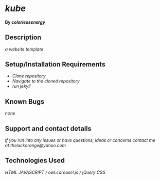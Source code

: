 # _kube_

#### By _**colorlessenergy**_

## Description

_a website template_

## Setup/Installation Requirements

* _Clone repository_
* _Navigate to the cloned repository_
* _run jekyll_

## Known Bugs

_none_

## Support and contact details

_If you run into any issues or have questions, ideas or concerns contact me at theluckorange@yahoo.com_

## Technologies Used

_HTML_
_JAVASCRIPT / owl.carousel.js / jQuery_
_CSS_

